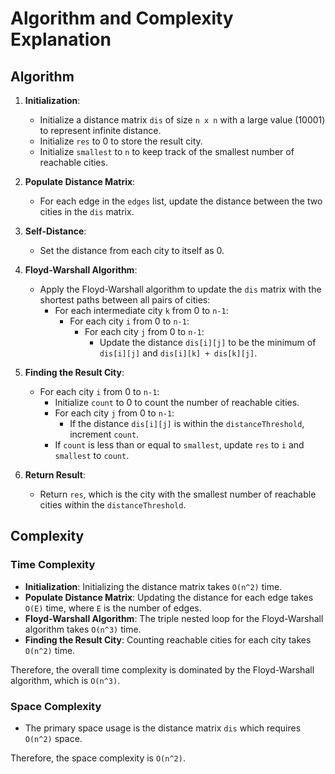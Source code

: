 # Algorithm and Complexity Explanation

## Algorithm

1. **Initialization**:
    - Initialize a distance matrix `dis` of size `n x n` with a large value (10001) to represent infinite distance.
    - Initialize `res` to 0 to store the result city.
    - Initialize `smallest` to `n` to keep track of the smallest number of reachable cities.

2. **Populate Distance Matrix**:
    - For each edge in the `edges` list, update the distance between the two cities in the `dis` matrix.

3. **Self-Distance**:
    - Set the distance from each city to itself as 0.

4. **Floyd-Warshall Algorithm**:
    - Apply the Floyd-Warshall algorithm to update the `dis` matrix with the shortest paths between all pairs of cities:
        - For each intermediate city `k` from 0 to `n-1`:
            - For each city `i` from 0 to `n-1`:
                - For each city `j` from 0 to `n-1`:
                    - Update the distance `dis[i][j]` to be the minimum of `dis[i][j]` and `dis[i][k] + dis[k][j]`.

5. **Finding the Result City**:
    - For each city `i` from 0 to `n-1`:
        - Initialize `count` to 0 to count the number of reachable cities.
        - For each city `j` from 0 to `n-1`:
            - If the distance `dis[i][j]` is within the `distanceThreshold`, increment `count`.
        - If `count` is less than or equal to `smallest`, update `res` to `i` and `smallest` to `count`.

6. **Return Result**:
    - Return `res`, which is the city with the smallest number of reachable cities within the `distanceThreshold`.

## Complexity

### Time Complexity

- **Initialization**: Initializing the distance matrix takes `O(n^2)` time.
- **Populate Distance Matrix**: Updating the distance for each edge takes `O(E)` time, where `E` is the number of edges.
- **Floyd-Warshall Algorithm**: The triple nested loop for the Floyd-Warshall algorithm takes `O(n^3)` time.
- **Finding the Result City**: Counting reachable cities for each city takes `O(n^2)` time.

Therefore, the overall time complexity is dominated by the Floyd-Warshall algorithm, which is `O(n^3)`.

### Space Complexity

- The primary space usage is the distance matrix `dis` which requires `O(n^2)` space.

Therefore, the space complexity is `O(n^2)`.
